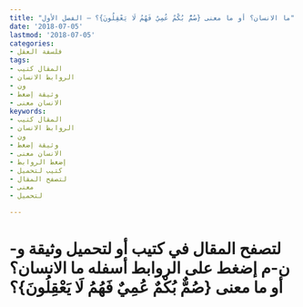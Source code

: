 ```yaml
---
title: "ما الانسان؟ أو ما معنى {صُمٌّ بُكْمٌ عُمِيٌ فَهُمُ لَا يَعْقِلُونَ}؟ – الفصل الأول"
date: '2018-07-05'
lastmod: '2018-07-05'
categories:
- فلسفة العقل
tags:
- المقال كتيب
- الروابط الانسان
- ون
- وثيقة إضغط
- الانسان معنى
keywords:
- المقال كتيب
- الروابط الانسان
- ون
- وثيقة إضغط
- الانسان معنى
- إضغط الروابط
- كتيب لتحميل
- لتصفح المقال
- معنى
- لتحميل

---
```

# **لتصفح المقال في كتيب أو لتحميل وثيقة و-ن-م إضغط على الروابط أسفله** **ما الانسان؟ أو ما معنى {صُمٌّ بُكْمٌ عُمِيٌ فَهُمُ لَا يَعْقِلُونَ}؟**

###